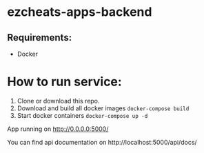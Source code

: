 # ezcheats-apps-backend

## Requirements:
* Docker

# How to run service:
1. Clone or download this repo.
2. Download and build all docker images
`docker-compose build`
3. Start docker containers
`docker-compose up -d`


App running on http://0.0.0.0:5000/

You can find api documentation on http://localhost:5000/api/docs/
